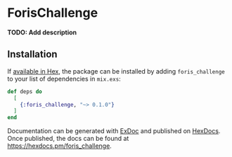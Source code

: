 # ForisChallenge

**TODO: Add description**

## Installation

If [available in Hex](https://hex.pm/docs/publish), the package can be installed
by adding `foris_challenge` to your list of dependencies in `mix.exs`:

```elixir
def deps do
  [
    {:foris_challenge, "~> 0.1.0"}
  ]
end
```

Documentation can be generated with [ExDoc](https://github.com/elixir-lang/ex_doc)
and published on [HexDocs](https://hexdocs.pm). Once published, the docs can
be found at <https://hexdocs.pm/foris_challenge>.

